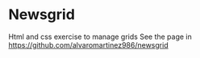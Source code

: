 # Newsgrid
Html and css exercise to manage grids 
See the page in https://github.com/alvaromartinez986/newsgrid 
